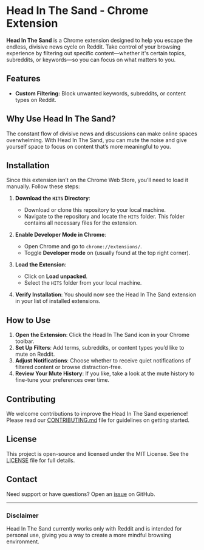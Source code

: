 # Head In The Sand - Chrome Extension

**Head In The Sand** is a Chrome extension designed to help you escape the endless, divisive news cycle on Reddit. Take control of your browsing experience by filtering out specific content—whether it's certain topics, subreddits, or keywords—so you can focus on what matters to you.

## Features

- **Custom Filtering:** Block unwanted keywords, subreddits, or content types on Reddit.


## Why Use Head In The Sand?

The constant flow of divisive news and discussions can make online spaces overwhelming. With Head In The Sand, you can mute the noise and give yourself space to focus on content that’s more meaningful to you.

## Installation

Since this extension isn’t on the Chrome Web Store, you’ll need to load it manually. Follow these steps:

1. **Download the `HITS` Directory**:
   - Download or clone this repository to your local machine.
   - Navigate to the repository and locate the `HITS` folder. This folder contains all necessary files for the extension.

2. **Enable Developer Mode in Chrome**:
   - Open Chrome and go to `chrome://extensions/`.
   - Toggle **Developer mode** on (usually found at the top right corner).

3. **Load the Extension**:
   - Click on **Load unpacked**.
   - Select the `HITS` folder from your local machine.

4. **Verify Installation**: You should now see the Head In The Sand extension in your list of installed extensions.

## How to Use

1. **Open the Extension**: Click the Head In The Sand icon in your Chrome toolbar.
2. **Set Up Filters**: Add terms, subreddits, or content types you’d like to mute on Reddit.
3. **Adjust Notifications**: Choose whether to receive quiet notifications of filtered content or browse distraction-free.
4. **Review Your Mute History**: If you like, take a look at the mute history to fine-tune your preferences over time.

## Contributing

We welcome contributions to improve the Head In The Sand experience! Please read our [CONTRIBUTING.md](CONTRIBUTING.md) file for guidelines on getting started.

## License

This project is open-source and licensed under the MIT License. See the [LICENSE](LICENSE) file for full details.

## Contact

Need support or have questions? Open an [issue](https://github.com/$GITHUB_USERNAME/head-in-the-sand/issues) on GitHub.

---

### Disclaimer

Head In The Sand currently works only with Reddit and is intended for personal use, giving you a way to create a more mindful browsing environment. 
